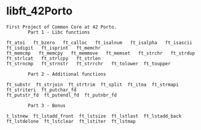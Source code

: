# libft_42Porto
    First Project of Common Core at 42 Porto.
            Part 1 - Libc functions

    ft_atoi   ft_bzero   ft_calloc   ft_isalnum   ft_isalpha   ft_isascii   ft_isdigit   ft_isprint   ft_memchr 
    ft_memcmp   ft_memcpy   ft_memmove   ft_memset   ft_strchr   ft_strdup   ft_strlcat   ft_strlcpy   ft_strlen  
    ft_strncmp   ft_strnstr   ft_strrchr   ft_tolower  ft_toupper

            Part 2 - Additional functions
    
    ft_substr  ft_strjoin  ft_strtrim  ft_split  ft_itoa  ft_strmapi  ft_striteri  ft_putchar_fd 
    ft_putstr_fd  ft_putendl_fd  ft_putnbr_fd
    
            Part 3 - Bonus
    
    t_lstnew  ft_lstadd_front  ft_lstsize  ft_lstlast  ft_lstadd_back  ft_lstdelone  ft_lstclear  ft_lstiter  ft_lstmap
